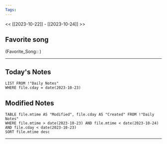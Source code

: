 ```yaml
---
Tags:
---
```

<< [[2023-10-22]] - [[2023-10-24]] >>
## Favorite song
(Favorite_Song:: )

___
## Today's Notes
```dataview
LIST FROM !"Daily Notes"
WHERE file.cday = date(2023-10-23)
```
## Modified Notes
```dataview
TABLE file.mtime AS "Modified", file.cday AS "Created" FROM !"Daily Notes" 
WHERE file.mtime > date(2023-10-23) AND file.mtime < date(2023-10-24) AND file.cday < date(2023-10-23)
SORT file.mtime desc
```
___
